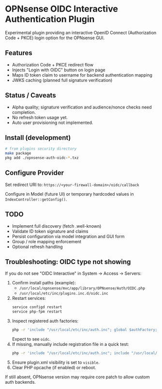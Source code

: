 # OPNsense OIDC Interactive Authentication Plugin

Experimental plugin providing an interactive OpenID Connect (Authorization Code + PKCE) login option for the OPNsense GUI.

## Features
- Authorization Code + PKCE redirect flow
- Injects "Login with OIDC" button on login page
- Maps ID token claim to username for backend authentication mapping
- JWKS caching (planned full signature verification)

## Status / Caveats
- Alpha quality; signature verification and audience/nonce checks need completion.
- No refresh token usage yet.
- Auto user provisioning not implemented.

## Install (development)
```sh
# from plugins security directory
make package
pkg add ./opnsense-auth-oidc-*.txz
```

## Configure Provider
Set redirect URI to: `https://<your-firewall-domain>/oidc/callback`

Configure in Model (future UI) or temporary hardcoded values in `IndexController::getConfig()`.

## TODO
- Implement full discovery (fetch .well-known)
- Validate ID token signature and claims
- Persist configuration via model integration and GUI form
- Group / role mapping enforcement
- Optional refresh handling

## Troubleshooting: OIDC type not showing
If you do not see "OIDC Interactive" in System -> Access -> Servers:

1. Confirm install paths (example):
	- `/usr/local/opnsense/mvc/app/library/OPNsense/Auth/OIDC.php`
	- `/usr/local/etc/inc/plugins.inc.d/oidc.inc`
2. Restart services:
	```sh
	service configd restart
	service php-fpm restart
	```
3. Inspect registered auth factories:
	```sh
	php -r 'include "/usr/local/etc/inc/auth.inc"; global $authFactory; var_dump(array_keys($authFactory));'
	```
	Expect to see `oidc`.
4. If missing, manually include registration file in a quick test:
	```sh
	php -r 'include "/usr/local/etc/inc/auth.inc"; include "/usr/local/etc/inc/plugins.inc.d/oidc.inc"; global $authFactory; var_dump($authFactory["oidc"]);'
	```
5. Ensure plugin.xml visibility is set to `visible`.
6. Clear PHP opcache (if enabled) or reboot.

If still absent, OPNsense version may require core patch to allow custom auth backends.

